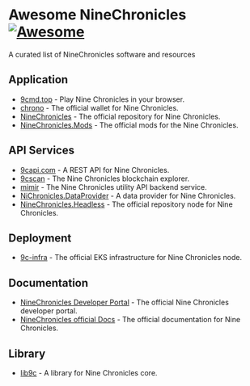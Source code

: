 # Awesome NineChronicles [![Awesome](https://cdn.rawgit.com/sindresorhus/awesome/d7305f38d29fed78fa85652e3a63e154dd8e8829/media/badge.svg)](https://github.com/sindresorhus/awesome)

A curated list of NineChronicles software and resources

## Application
- [9cmd.top](https://9cmd.top/) - Play Nine Chronicles in your browser.
- [chrono](https://github.com/planetarium/chrono) - The official wallet for Nine Chronicles.
- [NineChronicles](https://github.com/planetarium/NineChronicles) - The official repository for Nine Chronicles.
- [NineChronicles.Mods](https://github.com/planetarium/NineChronicles.Mods) - The official mods for the Nine Chronicles.

## API Services
- [9capi.com](https://9capi.com/) - A REST API for Nine Chronicles.
- [9cscan](https://github.com/planetarium/9cscan.com) - The Nine Chronicles blockchain explorer.
- [mimir](https://github.com/planetarium/mimir) - The Nine Chronicles utility API backend service.
- [NiChronicles.DataProvider](https://github.com/planetarium/NineChronicles.DataProvider) - A data provider for Nine Chronicles.
- [NineChronicles.Headless](https://github.com/planetarium/NineChronicles.Headless/) - The official repository node for Nine Chronicles.

## Deployment
- [9c-infra](https://github.com/planetarium/9c-infra) - The official EKS infrastructure for Nine Chronicles node.

## Documentation
- [NineChronicles Developer Portal](https://github.com/planetarium/www.nine-chronicles.dev) - The official Nine Chronicles developer portal.
- [NineChronicles official Docs](https://docs.nine-chronicles.com/) - The official documentation for Nine Chronicles.

## Library
- [lib9c](https://github.com/planetarium/lib9c) - A library for Nine Chronicles core.
